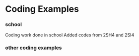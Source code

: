 # Coding Examples

### school
Coding work done in school
Added codes from 2SH4 and 2SI4

### other coding examples
